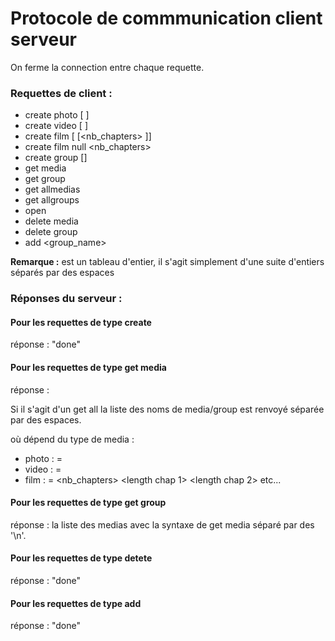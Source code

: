 # Protocole de commmunication client serveur

On ferme la connection entre chaque requette.

### Requettes de client :
* create photo [<name> <path> <latitude> <longitude>]
* create video [<name> <path> <length>]
* create film [<name> <path> <length> [<nb_chapters> <tab>]]
* create film <name> <path> null <nb_chapters> <tab>
* create group [<name>]
* get media <name>
* get group <name>
* get allmedias
* get allgroups
* open <name>
* delete media <name>
* delete group <name>
* add <group_name> <media name>

**Remarque :** <tab>
<tab> est un tableau d'entier, il s'agit simplement d'une suite d'entiers
séparés par des espaces

### Réponses du serveur :

#### Pour les requettes de type create

réponse : "done"

#### Pour les requettes de type get media

réponse :
<name> <path> <media type> <info>

Si il s'agit d'un get all la liste des noms de media/group est renvoyé séparée par des espaces.

où <info> dépend du type de media :
* photo : <info> = <latitude> <longitude>
* video : <info> = <length>
* film : <info> = <nb_chapters> <length chap 1> <length chap 2> etc...

#### Pour les requettes de type get group

réponse : la liste des medias avec la syntaxe de get media séparé par des '\n'.

#### Pour les requettes de type detete

réponse : "done"

#### Pour les requettes de type add

réponse : "done"
